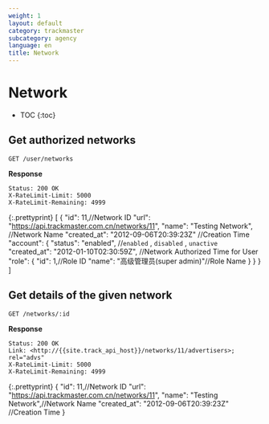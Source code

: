 ```yaml
---
weight: 1
layout: default
category: trackmaster
subcategory: agency
language: en
title: Network
---
```


# Network

* TOC
{:toc}

## Get authorized networks

    GET /user/networks

**Response**

    Status: 200 OK
    X-RateLimit-Limit: 5000
    X-RateLimit-Remaining: 4999

{:.prettyprint}
    [
       {
        "id": 11,//Network ID
        "url": "https://api.trackmaster.com.cn/networks/11",
        "name": "Testing Network", //Network Name
        "created_at": "2012-09-06T20:39:23Z" //Creation Time
        "account": {
            "status": "enabled", //`enabled` , `disabled` , `unactive`
            "created_at": "2012-01-10T02:30:59Z", //Network Authorized Time for User
            "role": {
                "id": 1,//Role ID
                "name": "高级管理员(super admin)"//Role Name
             }
          }
       }
    ]

## Get details of the given network

    GET /networks/:id

**Response**

    Status: 200 OK
    Link: <http://{{site.track_api_host}}/networks/11/advertisers>; rel="advs"
    X-RateLimit-Limit: 5000
    X-RateLimit-Remaining: 4999

{:.prettyprint}
    {
      "id": 11,//Network ID
      "url": "https://api.trackmaster.com.cn/networks/11",
      "name": "Testing Network",//Network Name
      "created_at": "2012-09-06T20:39:23Z" //Creation Time
    }
